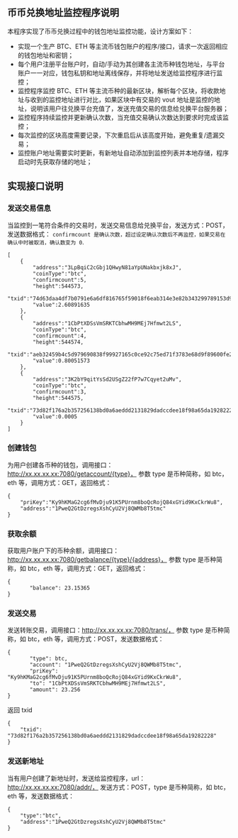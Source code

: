 ## 币币兑换地址监控程序说明
本程序实现了币币兑换过程中的钱包地址监控功能，设计方案如下：
* 实现一个生产 BTC、ETH 等主流币钱包账户的程序/接口，请求一次返回相应的钱包地址和密钥；
* 每个用户注册平台账户时，自动/手动为其创建各主流币种钱包地址，与平台账户一一对应，钱包私钥和地址离线保存，并将地址发送给监控程序进行监控；
* 监控程序监控 BTC、ETH 等主流币种的最新区块，解析每个区块，将收款地址与收到的监控地址进行对比，如果区块中有交易的 vout 地址是监控的地址，说明该用户往兑换平台充值了，发送充值交易的信息给兑换平台服务器；
* 监控程序持续监控并更新确认次数，当充值交易确认次数达到要求时完成该监控；
* 每次监控的区块高度需要记录，下次重启后从该高度开始，避免重复/遗漏交易；
* 监控账户地址需要实时更新，有新地址自动添加到监控列表并本地存储，程序启动时先获取存储的地址；
## 实现接口说明
### 发送交易信息
当监控到一笔符合条件的交易时，发送交易信息给兑换平台，发送方式：POST，发送数据格式：
`confirmcount 是确认次数，超过设定确认次数后不再监控，如果交易在确认中时被取消，确认数变为 0`.
```
[
    {
        "address":"3LpBqiC2cGbj1QHwyN81aYpUNakbxjk8xJ",
        "coinType":"btc",
        "confirmcount":5,
        "height":544573,
        "txid":"74d63daa4df7b0791e6a6df816765f59018f6eab314e3e82b343299789153d9b",
        "value":2.60891635
    },
    {
        "address":"1CbPtXDSsVmSRKTCbhwMH9MEj7Hfmwt2LS",
        "coinType":"btc",
        "confirmcount":4,
        "height":544574,
        "txid":"aeb32459b4c5d979690838f99927165c0ce92c75ed71f3783e68d9f89600fe2c",
        "value":0.80051573
    },
    {
        "address":"3K2bY9qitYsSd2USgZ22fP7w7Cqyet2uMv",
        "coinType":"btc",
        "confirmcount":3,
        "height":544575,
        "txid":"73d82f176a2b357256138bd0a6aeddd2131829dadccdee18f98a65da19282228",
        "value":0.0005
    }
]
```

### 创建钱包
为用户创建各币种的钱包，调用接口：http://xx.xx.xx.xx:7080/getaccount/{type}，  参数 type 是币种简称，如 btc，eth 等，调用方式：GET，返回格式：
```
{
    "priKey":"Ky9hKMaG2cg6fMvDju91K5PUrnm8boQcRojQ84xGYid9KxCkrWu8",
    "address":"1PweQ2GtDzregsXshCyU2Vj8QWMb8T5tmc"
}
```

### 获取余额
获取用户账户下的币种余额，调用接口：http://xx.xx.xx.xx:7080/getbalance/{type}/{address}，  参数 type 是币种简称，如 btc，eth 等，调用方式：GET，返回格式：
```
{
       "balance": 23.15365
}
```

### 发送交易
发送转账交易，调用接口：http://xx.xx.xx.xx:7080/trans/，  参数 type 是币种简称，如 btc，eth 等，调用方式：POST，发送数据格式：
```
{
       "type": btc,
       "account": "1PweQ2GtDzregsXshCyU2Vj8QWMb8T5tmc",
       "priKey": "Ky9hKMaG2cg6fMvDju91K5PUrnm8boQcRojQ84xGYid9KxCkrWu8",
       "to": "1CbPtXDSsVmSRKTCbhwMH9MEj7Hfmwt2LS",
       "amount": 23.256
}
```
返回 txid
```
{
    "txid": "73d82f176a2b357256138bd0a6aeddd2131829dadccdee18f98a65da19282228"
}
```

### 发送新地址
当有用户创建了新地址时，发送给监控程序，url：http://xx.xx.xx.xx:7080/addr/，  发送方式：POST，type 是币种简称，如 btc，eth 等，发送数据格式：
```
{
    "type":"btc",
    "address":"1PweQ2GtDzregsXshCyU2Vj8QWMb8T5tmc"
}
```

